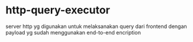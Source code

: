 # http-query-executor
server http yg digunakan untuk melaksanakan query dari frontend dengan payload yg sudah menggunakan end-to-end encription
